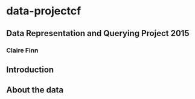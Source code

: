 # data-projectcf
## Data Representation and Querying Project 2015
### Claire Finn

## Introduction

## About the data
